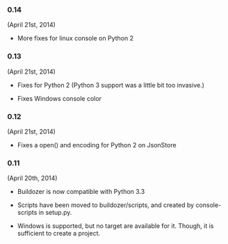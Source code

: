 ### 0.14
(April 21st, 2014)

- More fixes for linux console on Python 2


### 0.13
(April 21st, 2014)

- Fixes for Python 2 (Python 3 support was a little bit too invasive.)

- Fixes Windows console color


### 0.12
(April 21st, 2014)

- Fixes a open() and encoding for Python 2 on JsonStore


### 0.11
(April 20th, 2014)

- Buildozer is now compatible with Python 3.3

- Scripts have been moved to buildozer/scripts, and created by console-scripts
  in setup.py.

- Windows is supported, but no target are available for it. Though, it is
  sufficient to create a project.
